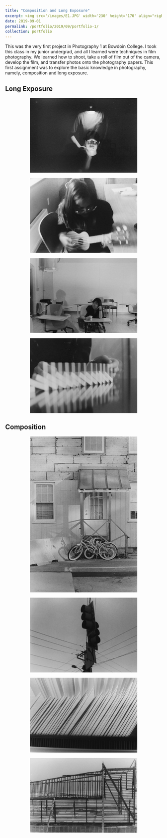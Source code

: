 ```yaml
---
title: "Composition and Long Exposure"
excerpt: <img src='/images/E1.JPG' width='230' height='170' align="right" hspace="20"> This was the very first project in Photography 1 at Bowdoin College. I took this class in my junior undergrad, and all I learned were techniques in film photography. We learned how to shoot, take a roll of film out of the camera, develop the film, and transfer photos onto the photography papers. This first assignment was to explore the basic knowledge in photography, namely, composition and long exposure. 
date: 2019-09-01
permalink: /portfolio/2019/09/portfolio-1/
collection: portfolio
---
```


This was the very first project in Photography 1 at Bowdoin College. I took this class in my junior undergrad, and all I learned were techniques in film photography. We learned how to shoot, take a roll of film out of the camera, develop the film, and transfer photos onto the photography papers. This first assignment was to explore the basic knowledge in photography, namely, composition and long exposure. 

Long Exposure 
--- 

<p align="center">
  <img src="/images/E1.JPG" width="345" height="240" >
</p>

<p align="center">
  <img src="/images/E2.JPG" width="345" height="240">
</p>

<p align="center">
  <img src="/images/E3.JPG" width="345" height="240">
</p>

<p align="center">
  <img src="/images/E4.JPG" width="345" height="240">
</p>

Composition
--- 

<p align="center">
  <img src="/images/E5.jpg" width="345" height="500">
</p>

<p align="center">
  <img src="/images/E6.JPG" width="345" height="240">
</p>

<p align="center">
  <img src="/images/E8.JPG" width="345" height="240">
</p>

<p align="center">
  <img src="/images/E9.JPG" width="345" height="240">
</p>

